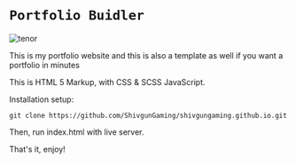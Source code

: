 # ` Portfolio Buidler `

![tenor](https://user-images.githubusercontent.com/102505925/236655118-41d4ef8b-d820-461a-844a-c4e2915fa1a0.gif)

This is my portfolio website and this is also a template as well if you want a portfolio in minutes

This is HTML 5 Markup, with CSS & SCSS JavaScript.

Installation setup:

```
git clone https://github.com/ShivgunGaming/shivgungaming.github.io.git
```

Then, run index.html with live server.

That's it, enjoy!
